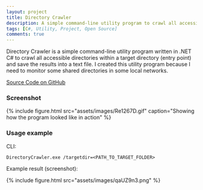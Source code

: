 ```yaml
---
layout: project
title: Directory Crawler
description: A simple command-line utility program to crawl all accessible directories recursively within a target directory.
tags: [C#, Utility, Project, Open Source]
comments: true
---
```


Directory Crawler is a simple command-line utility program written in .NET C# to crawl all accessible directories within a target directory (entry point) and save the results into a text file. I created this utility program because I need to monitor some shared directories in some local networks.

<a href="https://github.com/heiswayi/DirectoryCrawler" class="button big">Source Code on GitHub</a>



### Screenshot

{% include figure.html src="assets/images/Re1267D.gif" caption="Showing how the program looked like in action" %}



### Usage example

CLI:

```shell
DirectoryCrawler.exe /targetdir=<PATH_TO_TARGET_FOLDER> 
```

Example result (screenshot):

{% include figure.html src="assets/images/qaUZ9n3.png" %}
